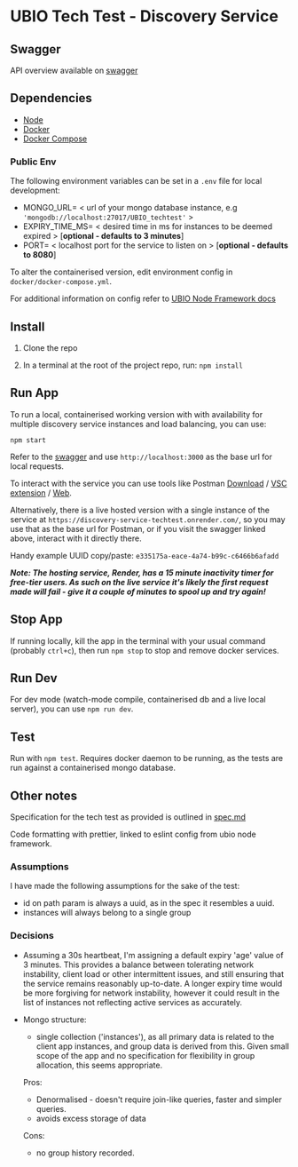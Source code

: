 # UBIO Tech Test - Discovery Service

## Swagger

API overview available on [swagger](https://app.swaggerhub.com/apis-docs/MSCARSAUND/ubio-tech_test/1.0.0)

## Dependencies

-   [Node](https://nodejs.org/en/download/package-manager)
-   [Docker](https://docs.docker.com/get-docker/)
-   [Docker Compose](https://docs.docker.com/compose/install/)

### Public Env

The following environment variables can be set in a `.env` file for local development:

-   MONGO_URL= < url of your mongo database instance, e.g `'mongodb://localhost:27017/UBIO_techtest'` >
-   EXPIRY_TIME_MS= < desired time in ms for instances to be deemed expired > [**optional - defaults to 3 minutes**]
-   PORT= < localhost port for the service to listen on > [**optional - defaults to 8080**]

To alter the containerised version, edit environment config in `docker/docker-compose.yml`.

For additional information on config refer to [UBIO Node Framework docs](https://github.com/ubio/node-framework)

## Install

1. Clone the repo

2. In a terminal at the root of the project repo, run: `npm install`

## Run App

To run a local, containerised working version with with availability for multiple discovery service instances and load balancing, you can use:

`npm start`

Refer to the [swagger](https://app.swaggerhub.com/apis-docs/MSCARSAUND/ubio-tech_test/1.0.0) and use `http://localhost:3000` as the base url for local requests.

To interact with the service you can use tools like Postman [Download](https://www.postman.com/downloads/) / [VSC extension](https://marketplace.visualstudio.com/items?itemName=Postman.postman-for-vscode) / [Web](https://identity.getpostman.com/login).

Alternatively, there is a live hosted version with a single instance of the service at `https://discovery-service-techtest.onrender.com/`, so you may use that as the base url for Postman, or if you visit the swagger linked above, interact with it directly there.

Handy example UUID copy/paste: `e335175a-eace-4a74-b99c-c6466b6afadd`

**_Note: The hosting service, Render, has a 15 minute inactivity timer for free-tier users. As such on the live service it's likely the first request made will fail - give it a couple of minutes to spool up and try again!_**

## Stop App

If running locally, kill the app in the terminal with your usual command (probably `ctrl+c`), then run `npm stop` to stop and remove docker services.

## Run Dev

For dev mode (watch-mode compile, containerised db and a live local server), you can use `npm run dev`.

## Test

Run with `npm test`. Requires docker daemon to be running, as the tests are run against a containerised mongo database.

## Other notes

Specification for the tech test as provided is outlined in [spec.md](spec.md)

Code formatting with prettier, linked to eslint config from ubio node framework.

### Assumptions

I have made the following assumptions for the sake of the test:

-   id on path param is always a uuid, as in the spec it resembles a uuid.
-   instances will always belong to a single group

### Decisions

-   Assuming a 30s heartbeat, I'm assigning a default expiry 'age' value of 3 minutes. This provides a balance between tolerating network instability, client load or other intermittent issues, and still ensuring that the service remains reasonably up-to-date. A longer expiry time would be more forgiving for network instability, however it could result in the list of instances not reflecting active services as accurately.
-   Mongo structure:

    -   single collection ('instances'), as all primary data is related to the client app instances, and group data is derived from this. Given small scope of the app and no specification for flexibility in group allocation, this seems appropriate.

    Pros:

    -   Denormalised - doesn't require join-like queries, faster and simpler queries.
    -   avoids excess storage of data

    Cons:

    -   no group history recorded.
